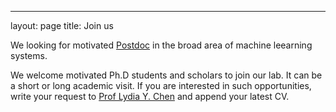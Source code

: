 ---
layout: page
title: Join us


We looking for motivated [Postdoc]("../doc/Postdoc_TUDelft_20.pdf") in the broad area of machine leearning systems.

We welcome motivated Ph.D students and scholars to join our lab. It can be a short or long academic visit. If you are interested in such opportunities, write your request to [Prof Lydia Y. Chen](mailto:lydiaychen@ieee.org) and append your latest CV.
